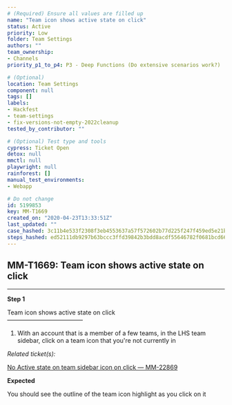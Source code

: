 ```yaml
---
# (Required) Ensure all values are filled up
name: "Team icon shows active state on click"
status: Active
priority: Low
folder: Team Settings
authors: ""
team_ownership:
- Channels
priority_p1_to_p4: P3 - Deep Functions (Do extensive scenarios work?)

# (Optional)
location: Team Settings
component: null
tags: []
labels:
- Hackfest
- team-settings
- fix-versions-not-empty-2022cleanup
tested_by_contributor: ""

# (Optional) Test type and tools
cypress: Ticket Open
detox: null
mmctl: null
playwright: null
rainforest: []
manual_test_environments:
- Webapp

# Do not change
id: 5199853
key: MM-T1669
created_on: "2020-04-23T13:33:51Z"
last_updated: ""
case_hashed: 3c11b4e533f2308f3eb4553637a57f572602b77d225f247f459ed5e21bfca48743dfef98d851798a2d7068d5de01a6cd
steps_hashed: ed52111db9297b63bccc3ffd39842b3bdd8acdf55646782f0681bcd669c68a982a81c24af7834f3be14abb7839a1902a
---
```


<!-- (Auto-generated) Based on frontmatter's "key" and "name" -->

## MM-T1669: Team icon shows active state on click

---

**Step 1**

Team icon shows active state on click\
–––––––––––––––––––––––––

1. With an account that is a member of a few teams, in the LHS team sidebar, click on a team icon that you're not currently in

_Related ticket(s):_

[No Active state on team sidebar icon on click — MM-22869](https://mattermost.atlassian.net/browse/MM-22869)

**Expected**

You should see the outline of the team icon highlight as you click on it
